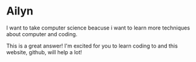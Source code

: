 # Ailyn
I want to take computer science beacuse i want to learn more techniques about computer and coding.

This is a great answer! I'm excited for you to learn coding to and this website, github, will help a lot! 
